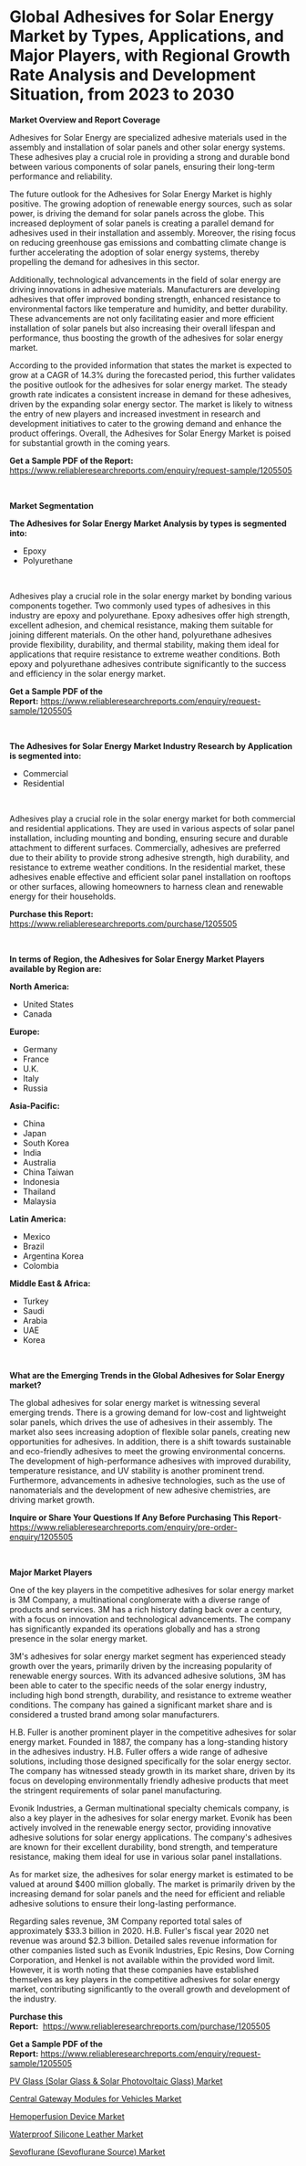 <p><h1>Global Adhesives for Solar Energy Market by Types, Applications, and Major Players, with Regional Growth Rate Analysis and Development Situation, from 2023 to 2030</h1></p><p><strong>Market Overview and Report Coverage</strong></p>
<p><p>Adhesives for Solar Energy are specialized adhesive materials used in the assembly and installation of solar panels and other solar energy systems. These adhesives play a crucial role in providing a strong and durable bond between various components of solar panels, ensuring their long-term performance and reliability.</p><p>The future outlook for the Adhesives for Solar Energy Market is highly positive. The growing adoption of renewable energy sources, such as solar power, is driving the demand for solar panels across the globe. This increased deployment of solar panels is creating a parallel demand for adhesives used in their installation and assembly. Moreover, the rising focus on reducing greenhouse gas emissions and combatting climate change is further accelerating the adoption of solar energy systems, thereby propelling the demand for adhesives in this sector.</p><p>Additionally, technological advancements in the field of solar energy are driving innovations in adhesive materials. Manufacturers are developing adhesives that offer improved bonding strength, enhanced resistance to environmental factors like temperature and humidity, and better durability. These advancements are not only facilitating easier and more efficient installation of solar panels but also increasing their overall lifespan and performance, thus boosting the growth of the adhesives for solar energy market.</p><p>According to the provided information that states the market is expected to grow at a CAGR of 14.3% during the forecasted period, this further validates the positive outlook for the adhesives for solar energy market. The steady growth rate indicates a consistent increase in demand for these adhesives, driven by the expanding solar energy sector. The market is likely to witness the entry of new players and increased investment in research and development initiatives to cater to the growing demand and enhance the product offerings. Overall, the Adhesives for Solar Energy Market is poised for substantial growth in the coming years.</p></p>
<p><strong>Get a Sample PDF of the Report:</strong> <a href="https://www.reliableresearchreports.com/enquiry/request-sample/1205505">https://www.reliableresearchreports.com/enquiry/request-sample/1205505</a></p>
<p>&nbsp;</p>
<p><strong>Market Segmentation</strong></p>
<p><strong>The Adhesives for Solar Energy Market Analysis by types is segmented into:</strong></p>
<p><ul><li>Epoxy</li><li>Polyurethane</li></ul></p>
<p>&nbsp;</p>
<p><p>Adhesives play a crucial role in the solar energy market by bonding various components together. Two commonly used types of adhesives in this industry are epoxy and polyurethane. Epoxy adhesives offer high strength, excellent adhesion, and chemical resistance, making them suitable for joining different materials. On the other hand, polyurethane adhesives provide flexibility, durability, and thermal stability, making them ideal for applications that require resistance to extreme weather conditions. Both epoxy and polyurethane adhesives contribute significantly to the success and efficiency in the solar energy market.</p></p>
<p><strong>Get a Sample PDF of the Report:</strong>&nbsp;<a href="https://www.reliableresearchreports.com/enquiry/request-sample/1205505">https://www.reliableresearchreports.com/enquiry/request-sample/1205505</a></p>
<p>&nbsp;</p>
<p><strong>The Adhesives for Solar Energy Market Industry Research by Application is segmented into:</strong></p>
<p><ul><li>Commercial</li><li>Residential</li></ul></p>
<p>&nbsp;</p>
<p><p>Adhesives play a crucial role in the solar energy market for both commercial and residential applications. They are used in various aspects of solar panel installation, including mounting and bonding, ensuring secure and durable attachment to different surfaces. Commercially, adhesives are preferred due to their ability to provide strong adhesive strength, high durability, and resistance to extreme weather conditions. In the residential market, these adhesives enable effective and efficient solar panel installation on rooftops or other surfaces, allowing homeowners to harness clean and renewable energy for their households.</p></p>
<p><strong>Purchase this Report:</strong>&nbsp; <a href="https://www.reliableresearchreports.com/purchase/1205505">https://www.reliableresearchreports.com/purchase/1205505</a></p>
<p>&nbsp;</p>
<p><strong>In terms of Region, the Adhesives for Solar Energy Market Players available by Region are:</strong></p>
<p>
    <p> <strong> North America: </strong>
        <ul>
            <li>United States</li>
            <li>Canada</li>
        </ul>
        </p> 
    <p> <strong> Europe: </strong>
        <ul>
            <li>Germany</li>
            <li>France</li>
            <li>U.K.</li>
            <li>Italy</li>
            <li>Russia</li>
        </ul>
        </p> 
    <p> <strong> Asia-Pacific: </strong>
        <ul>
            <li>China</li>
            <li>Japan</li>
            <li>South Korea</li>
            <li>India</li>
            <li>Australia</li>
            <li>China Taiwan</li>
            <li>Indonesia</li>
            <li>Thailand</li>
            <li>Malaysia</li>
        </ul>
        </p> 
    <p> <strong> Latin America: </strong>
        <ul>
            <li>Mexico</li>
            <li>Brazil</li>
            <li>Argentina Korea</li>
            <li>Colombia</li>
        </ul>
        </p> 
    <p> <strong> Middle East & Africa: </strong>
        <ul>
            <li>Turkey</li>
            <li>Saudi</li>
            <li>Arabia</li>
            <li>UAE</li>
            <li>Korea</li>
        </ul>
    </p>
    </p>
<p>&nbsp;</p>
<p><strong>What are the Emerging Trends in the Global Adhesives for Solar Energy market?</strong></p>
<p><p>The global adhesives for solar energy market is witnessing several emerging trends. There is a growing demand for low-cost and lightweight solar panels, which drives the use of adhesives in their assembly. The market also sees increasing adoption of flexible solar panels, creating new opportunities for adhesives. In addition, there is a shift towards sustainable and eco-friendly adhesives to meet the growing environmental concerns. The development of high-performance adhesives with improved durability, temperature resistance, and UV stability is another prominent trend. Furthermore, advancements in adhesive technologies, such as the use of nanomaterials and the development of new adhesive chemistries, are driving market growth.</p></p>
<p><strong>Inquire or Share Your Questions If Any Before Purchasing This Report</strong>- <a href="https://www.reliableresearchreports.com/enquiry/pre-order-enquiry/1205505">https://www.reliableresearchreports.com/enquiry/pre-order-enquiry/1205505</a></p>
<p>&nbsp;</p>
<p><strong>Major Market Players</strong></p>
<p><p>One of the key players in the competitive adhesives for solar energy market is 3M Company, a multinational conglomerate with a diverse range of products and services. 3M has a rich history dating back over a century, with a focus on innovation and technological advancements. The company has significantly expanded its operations globally and has a strong presence in the solar energy market.</p><p>3M's adhesives for solar energy market segment has experienced steady growth over the years, primarily driven by the increasing popularity of renewable energy sources. With its advanced adhesive solutions, 3M has been able to cater to the specific needs of the solar energy industry, including high bond strength, durability, and resistance to extreme weather conditions. The company has gained a significant market share and is considered a trusted brand among solar manufacturers.</p><p>H.B. Fuller is another prominent player in the competitive adhesives for solar energy market. Founded in 1887, the company has a long-standing history in the adhesives industry. H.B. Fuller offers a wide range of adhesive solutions, including those designed specifically for the solar energy sector. The company has witnessed steady growth in its market share, driven by its focus on developing environmentally friendly adhesive products that meet the stringent requirements of solar panel manufacturing.</p><p>Evonik Industries, a German multinational specialty chemicals company, is also a key player in the adhesives for solar energy market. Evonik has been actively involved in the renewable energy sector, providing innovative adhesive solutions for solar energy applications. The company's adhesives are known for their excellent durability, bond strength, and temperature resistance, making them ideal for use in various solar panel installations.</p><p>As for market size, the adhesives for solar energy market is estimated to be valued at around $400 million globally. The market is primarily driven by the increasing demand for solar panels and the need for efficient and reliable adhesive solutions to ensure their long-lasting performance.</p><p>Regarding sales revenue, 3M Company reported total sales of approximately $33.3 billion in 2020. H.B. Fuller's fiscal year 2020 net revenue was around $2.3 billion. Detailed sales revenue information for other companies listed such as Evonik Industries, Epic Resins, Dow Corning Corporation, and Henkel is not available within the provided word limit. However, it is worth noting that these companies have established themselves as key players in the competitive adhesives for solar energy market, contributing significantly to the overall growth and development of the industry.</p></p>
<p><strong>Purchase this Report:</strong>&nbsp;&nbsp;<a href="https://www.reliableresearchreports.com/purchase/1205505">https://www.reliableresearchreports.com/purchase/1205505</a></p>
<p></p>
<p><strong>Get a Sample PDF of the Report:</strong>&nbsp;<a href="https://www.reliableresearchreports.com/enquiry/request-sample/1205505">https://www.reliableresearchreports.com/enquiry/request-sample/1205505</a></p>
<p><p><a href="https://medium.com/@dinafritsch/pv-glass-solar-glass-solar-photovoltaic-glass-market-outlook-industry-overview-and-forecast-886e2c404740">PV Glass (Solar Glass & Solar Photovoltaic Glass) Market</a></p><p><a href="https://github.com/Chiragrp22/Market-Research-Report-List-1/blob/main/central-gateway-modules-for-vehicles-market.md">Central Gateway Modules for Vehicles Market</a></p><p><a href="https://www.linkedin.com/pulse/hemoperfusion-device-market-size-growth-forecast-from/">Hemoperfusion Device Market</a></p><p><a href="https://www.linkedin.com/pulse/waterproof-silicone-leather-market-size-share-global-analysis/">Waterproof Silicone Leather Market</a></p><p><a href="https://medium.com/@aliwilldvm/sevoflurane-sevoflurane-source-market-size-market-outlook-and-market-forecast-2023-to-2030-8af854f0ddb7">Sevoflurane (Sevoflurane Source) Market</a></p></p>